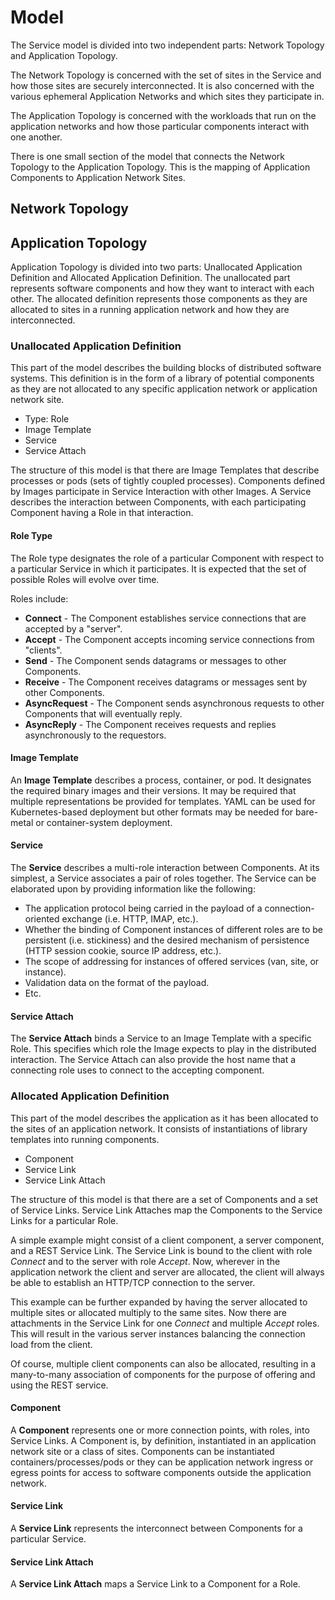 # Model
The Service model is divided into two independent parts:  Network Topology and Application Topology.

The Network Topology is concerned with the set of sites in the Service and how those sites are securely interconnected.  It is also concerned with the various ephemeral Application Networks and which sites they participate in.

The Application Topology is concerned with the workloads that run on the application networks and how those particular components interact with one another.

There is one small section of the model that connects the Network Topology to the Application Topology.  This is the mapping of Application Components to Application Network Sites.

## Network Topology

## Application Topology
Application Topology is divided into two parts:  Unallocated Application Definition and Allocated Application Definition.  The unallocated part represents software components and how they want to interact with each other.  The allocated definition represents those components as they are allocated to sites in a running application network and how they are interconnected.

### Unallocated Application Definition
This part of the model describes the building blocks of distributed software systems.  This definition is in the form of a library of potential components as they are not allocated to any specific application network or application network site.

* Type: Role
* Image Template
* Service
* Service Attach

The structure of this model is that there are Image Templates that describe processes or pods (sets of tightly coupled processes).  Components defined by Images participate in Service Interaction with other Images.  A Service describes the interaction between Components, with each participating Component having a Role in that interaction.

#### Role Type
The Role type designates the role of a particular Component with respect to a particular Service in which it participates.  It is expected that the set of possible Roles will evolve over time.

Roles include:
* **Connect** - The Component establishes service connections that are accepted by a "server".
* **Accept** - The Component accepts incoming service connections from "clients".
* **Send** - The Component sends datagrams or messages to other Components.
* **Receive** - The Component receives datagrams or messages sent by other Components.
* **AsyncRequest** - The Component sends asynchronous requests to other Components that will eventually reply.
* **AsyncReply** - The Component receives requests and replies asynchronously to the requestors.

#### Image Template
An **Image Template** describes a process, container, or pod.  It designates the required binary images and their versions.  It may be required that multiple representations be provided for templates.  YAML can be used for Kubernetes-based deployment but other formats may be needed for bare-metal or container-system deployment.

#### Service
The **Service** describes a multi-role interaction between Components.  At its simplest, a Service associates a pair of roles together.  The Service can be elaborated upon by providing information like the following:

* The application protocol being carried in the payload of a connection-oriented exchange (i.e. HTTP, IMAP, etc.).
* Whether the binding of Component instances of different roles are to be persistent (i.e. stickiness) and the desired mechanism of persistence (HTTP session cookie, source IP address, etc.).
* The scope of addressing for instances of offered services (van, site, or instance).
* Validation data on the format of the payload.
* Etc.

#### Service Attach
The **Service Attach** binds a Service to an Image Template with a specific Role.  This specifies which role the Image expects to play in the distributed interaction.  The Service Attach can also provide the host name that a connecting role uses to connect to the accepting component.

### Allocated Application Definition
This part of the model describes the application as it has been allocated to the sites of an application network.  It consists of instantiations of library templates into running components.

* Component
* Service Link
* Service Link Attach

The structure of this model is that there are a set of Components and a set of Service Links.  Service Link Attaches map the Components to the Service Links for a particular Role.

A simple example might consist of a client component, a server component, and a REST Service Link.  The Service Link is bound to the client with role *Connect* and to the server with role *Accept*.  Now, wherever in the application network the client and server are allocated, the client will always be able to establish an HTTP/TCP connection to the server.

This example can be further expanded by having the server allocated to multiple sites or allocated multiply to the same sites.  Now there are attachments in the Service Link for one *Connect* and multiple *Accept* roles.  This will result in the various server instances balancing the connection load from the client.

Of course, multiple client components can also be allocated, resulting in a many-to-many association of components for the purpose of offering and using the REST service.

#### Component
A **Component** represents one or more connection points, with roles, into Service Links.  A Component is, by definition, instantiated in an application network site or a class of sites.  Components can be instantiated containers/processes/pods or they can be application network ingress or egress points for access to software components outside the application network.

#### Service Link
A **Service Link** represents the interconnect between Components for a particular Service.

#### Service Link Attach
A **Service Link Attach** maps a Service Link to a Component for a Role.
